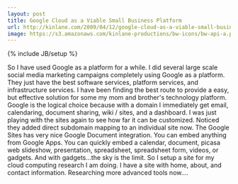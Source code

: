 ```yaml
---
layout: post
title: Google Cloud as a Viable Small Business Platform
url: http://kinlane.com/2009/04/12/google-cloud-as-a-viable-small-business-platform/
image: https://s3.amazonaws.com/kinlane-productions/bw-icons/bw-api-a.png
---
```

{% include JB/setup %}
<p>
     So I have used Google as a platform for a while. I did several large scale social media marketing campaigns completely using Google as a platform. They just have the best software services, platform services, and infrastructure services. I have been finding the best route to provide a easy, but effective solution for some my mom and brother's technology platform. Google is the logical choice because with a domain I immediately get email, calendaring, document sharing, wiki / sites, and a dashboard. I was just playing with the sites again to see how far it can be customized. Noticed they added direct subdomain mapping to an individual site now. The Google Sites has very nice Google Document integration. You can embed anything from Google Apps. You can quickly embed a calendar, document, picasa web slideshow, presentation, spreadsheet, spreadsheet form, videos, or gadgets. And with gadgets...the sky is the limit. So I setup a site for my cloud computing research I am doing. I have a site with home, about, and contact information. Researching more advanced tools now....
</p>
